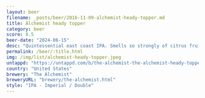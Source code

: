 ```yaml
---
layout: beer
filename: _posts/beer/2016-11-09-alchemist-heady-topper.md
title: Alchemist heady topper
category: beer
score: 8.5
beer-date: "2024-06-15"
desc: "Quintessential east coast IPA. Smells so strongly of citrus fruit. Classic NEIPA flavours. Somehow gets better as it warms. Great till the last drop"
permalink: /beer/:title.html
img: /img/list/alchemist-heady-topper.jpeg
untappd: "https://untappd.com/b/the-alchemist-the-alchemist-heady-topper/4691"
country: "United States"
brewery: "The Alchemist"
breweryURL: "brewery/the-alchemist.html"
style: "IPA - Imperial / Double"
---
```

